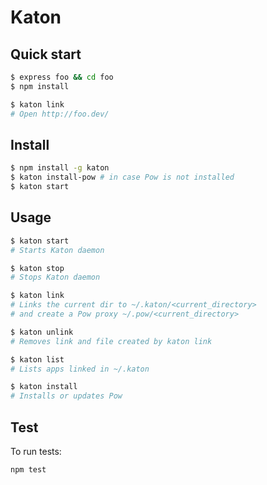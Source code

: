 # Katon

## Quick start

```bash
$ express foo && cd foo
$ npm install

$ katon link
# Open http://foo.dev/
```

## Install

```bash
$ npm install -g katon
$ katon install-pow # in case Pow is not installed
$ katon start
```


## Usage

```bash
$ katon start
# Starts Katon daemon

$ katon stop
# Stops Katon daemon

$ katon link
# Links the current dir to ~/.katon/<current_directory>
# and create a Pow proxy ~/.pow/<current_directory>

$ katon unlink
# Removes link and file created by katon link

$ katon list
# Lists apps linked in ~/.katon

$ katon install
# Installs or updates Pow
```

## Test

To run tests:

```
npm test
```
